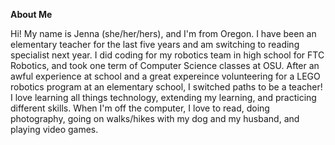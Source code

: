 **About Me** 

Hi! My name is Jenna (she/her/hers), and I'm from Oregon. I have been an elementary teacher for the last five years and am switching to reading specialist next year. I did coding for my robotics team in high school for FTC Robotics, and took one term of Computer Science classes at OSU. After an awful experience at school and a great expereince volunteering for a LEGO robotics program at an elementary school, I switched paths to be a teacher! I love learning all things technology, extending my learning, and practicing different skills. When I'm off the computer, I love to read, doing photography, going on walks/hikes with my dog and my husband, and playing video games. 
